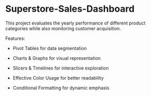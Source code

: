 # Superstore-Sales-Dashboard
This project evaluates the yearly performance of different product categories while also monitoring customer acquisition.

Features:

- Pivot Tables for data segmentation

- Charts & Graphs for visual representation

- Slicers & Timelines for interactive exploration

- Effective Color Usage for better readability

- Conditional Formatting for dynamic emphasis

